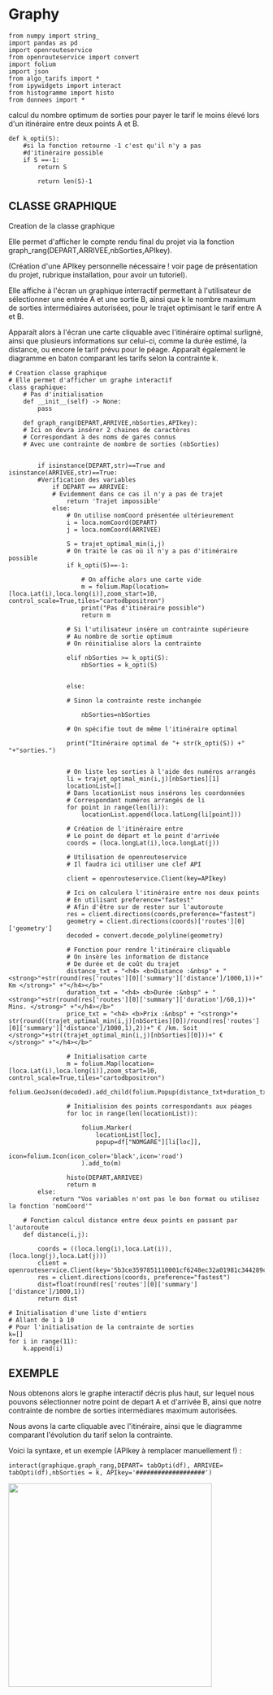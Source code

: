 # Graphy


    from numpy import string_
    import pandas as pd
    import openrouteservice
    from openrouteservice import convert
    import folium
    import json
    from algo_tarifs import *
    from ipywidgets import interact
    from histogramme import histo
    from donnees import *


calcul du nombre optimum de sorties pour payer le tarif le moins élevé lors d'un itinéraire entre deux points A et B.

    def k_opti(S):
        #si la fonction retourne -1 c'est qu'il n'y a pas 
        #d'itinéraire possible
        if S ==-1:
            return S

            return len(S)-1



## CLASSE GRAPHIQUE

Creation de la classe graphique

Elle permet d'afficher le compte rendu final du projet via la fonction graph_rang(DEPART,ARRIVEE,nbSorties,APIkey).

(Création d'une APIkey personnelle nécessaire ! voir page de présentation du projet, rubrique installation, pour avoir un tutoriel).

Elle affiche à l'écran un graphique interractif permettant à l'utilisateur de sélectionner une entrée A et une sortie B, ainsi que k le nombre maximum de sorties intermédiaires autorisées, pour le trajet optimisant le tarif entre A et B.

Apparaît alors à l'écran une carte cliquable avec l'itinéraire optimal surligné, ainsi que plusieurs informations sur celui-ci, comme la durée estimé, la distance, ou encore le tarif prévu pour le péage. Apparaît également le diagramme en baton comparant les tarifs selon la contrainte k.
    
    # Creation classe graphique
    # Elle permet d'afficher un graphe interactif 
    class graphique:
        # Pas d'initialisation
        def __init__(self) -> None:
            pass

        def graph_rang(DEPART,ARRIVEE,nbSorties,APIkey):
        # Ici on devra insérer 2 chaines de caractères
        # Correspondant à des noms de gares connus
        # Avec une contrainte de nombre de sorties (nbSorties)


            if isinstance(DEPART,str)==True and isinstance(ARRIVEE,str)==True:
            #Verification des variables
                if DEPART == ARRIVEE:
                # Evidemment dans ce cas il n'y a pas de trajet
                    return 'Trajet impossible'
                else:
                    # On utilise nomCoord présentée ultérieurement
                    i = loca.nomCoord(DEPART)
                    j = loca.nomCoord(ARRIVEE)

                    S = trajet_optimal_min(i,j)
                    # On traite le cas où il n'y a pas d'itinéraire possible
                    if k_opti(S)==-1:

                        # On affiche alors une carte vide
                        m = folium.Map(location=[loca.Lat(i),loca.long(i)],zoom_start=10, control_scale=True,tiles="cartodbpositron")
                        print("Pas d'itinéraire possible")
                        return m 
                
                    # Si l'utilisateur insère un contrainte supérieure
                    # Au nombre de sortie optimum 
                    # On réinitialise alors la contrainte

                    elif nbSorties >= k_opti(S):
                        nbSorties = k_opti(S)

        
                    else:
                
                    # Sinon la contrainte reste inchangée

                        nbSorties=nbSorties

                    # On spécifie tout de même l'itinéraire optimal

                    print("Itinéraire optimal de "+ str(k_opti(S)) +" "+"sorties.")


                    # On liste les sorties à l'aide des numéros arrangés
                    li = trajet_optimal_min(i,j)[nbSorties][1]
                    locationList=[]
                    # Dans locationList nous insérons les coordonnées 
                    # Correspondant numéros arrangés de li
                    for point in range(len(li)):
                        locationList.append(loca.latLong(li[point]))
                
                    # Création de l'itinéraire entre 
                    # Le point de départ et le point d'arrivée
                    coords = (loca.longLat(i),loca.longLat(j))

                    # Utilisation de openrouteservice
                    # Il faudra ici utiliser une clef API

                    client = openrouteservice.Client(key=APIkey)

                    # Ici on calculera l'itinéraire entre nos deux points
                    # En utilisant preference="fastest" 
                    # Afin d'être sur de rester sur l'autoroute 
                    res = client.directions(coords,preference="fastest")
                    geometry = client.directions(coords)['routes'][0]['geometry']
                    decoded = convert.decode_polyline(geometry)

                    # Fonction pour rendre l'itinéraire cliquable
                    # On insère les information de distance 
                    # De durée et de coût du trajet
                    distance_txt = "<h4> <b>Distance :&nbsp" + "<strong>"+str(round(res['routes'][0]['summary']['distance']/1000,1))+" Km </strong>" +"</h4></b>"
                    duration_txt = "<h4> <b>Durée :&nbsp" + "<strong>"+str(round(res['routes'][0]['summary']['duration']/60,1))+" Mins. </strong>" +"</h4></b>"
                    price_txt = "<h4> <b>Prix :&nbsp" + "<strong>"+ str(round((trajet_optimal_min(i,j)[nbSorties][0])/round(res['routes'][0]['summary']['distance']/1000,1),2))+" € /km. Soit </strong>"+str((trajet_optimal_min(i,j)[nbSorties][0]))+" €  </strong>" +"</h4></b>"
                
                    # Initialisation carte
                    m = folium.Map(location=[loca.Lat(i),loca.long(i)],zoom_start=10, control_scale=True,tiles="cartodbpositron")
                    folium.GeoJson(decoded).add_child(folium.Popup(distance_txt+duration_txt+price_txt,max_width=300)).add_to(m)

                    # Initialision des points correspondants aux péages
                    for loc in range(len(locationList)):

                        folium.Marker(
                            locationList[loc],
                            popup=df["NOMGARE"][li[loc]],
                            icon=folium.Icon(icon_color='black',icon='road')
                        ).add_to(m)

                    histo(DEPART,ARRIVEE)
                    return m
            else:
                return "Vos variables n'ont pas le bon format ou utilisez la fonction 'nomCoord'"

        # Fonction calcul distance entre deux points en passant par l'autoroute
        def distance(i,j):

            coords = ((loca.long(i),loca.Lat(i)),(loca.long(j),loca.Lat(j)))
            client = openrouteservice.Client(key='5b3ce3597851110001cf6248ec32a01981c344289c76bd7dbc72c78d')
            res = client.directions(coords, preference="fastest")
            dist=float(round(res['routes'][0]['summary']['distance']/1000,1))
            return dist

    # Initialisation d'une liste d'entiers
    # Allant de 1 à 10
    # Pour l'initialisation de la contrainte de sorties
    k=[]
    for i in range(11):
        k.append(i)


## EXEMPLE 

Nous obtenons alors le graphe interactif décris plus haut, sur lequel nous pouvons sélectionner notre point de depart A et d'arrivée B, ainsi que notre contrainte de nombre de sorties intermédiares maximum autorisées.

Nous avons la carte cliquable avec l'itinéraire, ainsi que le diagramme comparant l'évolution du tarif selon la contrainte.

Voici la syntaxe, et un exemple (APIkey à remplacer manuellement !) :

    interact(graphique.graph_rang,DEPART= tabOpti(df), ARRIVEE= tabOpti(df),nbSorties = k, APIkey='###################')
    
<img src="https://raw.githubusercontent.com/lucea97217/mapsud/main/Sphinx_DL/source/Projet/DONNEES/Capture/exemple_prog_graph.png"  width="400" />

